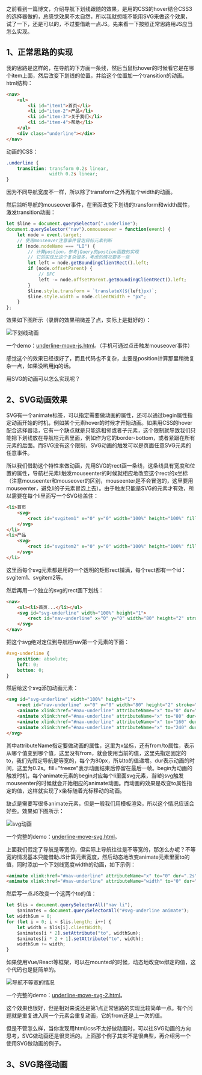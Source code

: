 之前看到一篇博文，介绍导航下划线跟随的效果，是用的CSS的hover结合CSS3的选择器做的，总感觉效果不太自然，所以我就想能不能用SVG来做这个效果，试了一下，还是可以的，不过要借助一点JS。先来看一下按照正常思路用JS应当怎么实现。

## 1、正常思路的实现

我的思路是这样的，在导航的下方画一条线，然后当鼠标hover的时候看它是在哪个item上面，然后改变下划线的位置，并给这个位置加一个transition的动画。html结构：

```html
<nav>
    <ul>
        <li id="item1">首页</li>
        <li id="item-2">产品</li>
        <li id="item-3">关于我们</li>
        <li id="item-4">帮助</li>
    </ul>
    <div class="underline"></div>
</nav>
```

动画的CSS：

```css
.underline {
    transition: transform 0.2s linear,
                width 0.2s linear;
}
```

因为不同导航宽度不一样，所以除了transform之外再加个width的动画。

然后监听导航的mouseover事件，在里面改变下划线的transform和width属性，激发transition动画：

```javascript
let $line = document.querySelector(".underline");
document.querySelector("nav").onmouseover = function(event) {
    let node = event.target;
    // 使用mouseover注意事件冒泡目标元素判断
    if (node.nodeName === "LI") {
        // 计算postion，参考jQuery的postion函数的实现
        // 它的实现比这个复杂很多，考虑的情况要多一些
        let left = node.getBoundingClientRect().left;
        if (node.offsetParent) {
            // BFC
            left -= node.offsetParent.getBoundingClientRect().left;
        }
        $line.style.transform = `translateX(${left}px)`;
        $line.style.width = node.clientWidth + "px";
    }
};
```

效果如下图所示（录屏的效果稍微差了点，实际上是挺好的）：

![下划线动画](https://user-gold-cdn.xitu.io/2018/3/31/1627bf1d4d43c06d?imageslim)

一个demo：[underline-move-js.html](https://fed.renren.com/html/demo/underline-move-js.html)。（手机可通过点击触发mouseover事件）

感觉这个的效果已经很好了，而且代码也不复杂，主要是position计算那里稍微复杂一点，如果没哟用jq的话。

用SVG的动画可以怎么实现呢？

## 2、SVG动画效果

SVG有一个animate标签，可以指定需要做动画的属性，还可以通过begin属性指定动画开始的时机，例如某个元素hover的时候才开始动画。如果用CSS的hover配合选择器话，它有一个缺点就是只能选相邻或者子元素，这个限制就导致我们只能把下划线放在导航栏元素里面，例如作为它的border-bottom，或者紧跟在所有元素的后面。而SVG没有这个限制，SVG动画的触发可以是页面任意SVG元素的任意事件。

所以我们借助这个特性来做动画，先用SVG的rect画一条线，这条线具有宽度和位置的属性，导航栏元素li触发mouseenter的时候就相应地改变这个rect的x坐标（注意mouseenter和mouseover的区别，mouseenter是不会冒泡的，这里要用mouseenter，避免li的子元素冒泡上去）。由于触发只能是SVG的元素才有效，所以需要在每个li里面写一个SVG给盖住：

```html
<li>首页
    <svg>
        <rect id="svgitem1" x="0" y="0" width="100%" height="100%" fill="transparent"></rect>
    </svg>
</li>
<li>产品
    <svg>
        <rect id="svgitem2" x="0" y="0" width="100%" height="100%" fill="transparent"></rect>
    </svg>
</li>
```

这里面每个svg元素都是用的一个透明的矩形rect铺满，每个rect都有一个id：svgitem1、svgitem2等。

然后再用一个独立的svg的rect画下划线：

```html
<nav>
    <ul><li>首页...</li></ul>
    <svg id="svg-underline" width="100%" height="1">
        <rect id="nav-underline" x="0" y="0" width="80" height="2" stroke="black" stroke-width="2"/>
    </svg>
</nav>
```

把这个svg绝对定位到导航栏nav第一个元素的下面：

```css
#svg-underline {
    position: absolute;
    left: 0;
    bottom: 0;
}
```

然后给这个svg添加动画元素：

```html
<svg id="svg-underline" width="100%" height="1">
    <rect id="nav-underline" x="0" y="0" width="80" height="2" stroke="black" stroke-width="2"/>
    <animate xlink:href="#nav-underline" attributeName="x" to="0" dur=".2s" begin="svgitem1.mouseenter" fill="freeze"></animate>
    <animate xlink:href="#nav-underline" attributeName="x" to="80" dur=".2s" begin="svgitem2.mouseenter" fill="freeze"></animate>
    <animate xlink:href="#nav-underline" attributeName="x" to="160" dur=".2s" begin="svgitem3.mouseenter" fill="freeze"></animate>
    <animate xlink:href="#nav-underline" attributeName="x" to="240" dur=".2s" begin="svgitem4.mouseenter" fill="freeze"></animate>
</svg>
```

其中attributeName指定要做动画的属性，这里为x坐标，还有from/to属性，表示从哪个值变到哪个值，这里没有from，就会使用当前的值，这里先指定固定的to，我们先假定导航是等宽的，每个为80px，所以to的值递增。dur表示动画的时间，这里为0.2s。fill="freeze"表示动画结束后停留在最后一帧。begin为动画的触发时机，每个animate元素的begin对应每个li里面svg元素，当li的svg触发mouseenter的时候就会开始相应的animate动画。而动画的效果是改变to属性指定的值，这样就实现了x坐标随着光标移动的动画。

缺点是需要写很多animate元素，但是一般我们用模板渲染，所以这个情况应该会好些。效果如下图所示：

![svg动画](https://user-gold-cdn.xitu.io/2018/3/31/1627bf1d4d37aa78?imageslim)

一个完整的demo：[underline-move-svg.html](https://fed.renren.com/html/demo/underline-move-svg.html)。

上面我们假定了导航是等宽的，但实际上导航往往是不等宽的，那怎么办呢？不等宽的情况基本只能借助JS计算元素宽度，然后动态地改变animate元素里面to的值，同时添加一个下划线宽度width的动画，如下示例：

```html
<animate xlink:href="#nav-underline" attributeName="x" to="0" dur=".2s" begin="svgitem1.mouseenter" fill="freeze"></animate>
<animate xlink:href="#nav-underline" attributeName="width" to="0" dur=".2s" begin="svgitem1.mouseenter" fill="freeze"></animate>
```

然后写一点JS改变一个这两个to的值：

```javascript
let $lis = document.querySelectorAll("nav li"),
    $animates = document.querySelectorAll("#svg-underline animate");
let widthSum = 0;
for (let i = 0; i < $lis.length; i++) {
    let width = $lis[i].clientWidth;
    $animates[i * 2].setAttribute("to", widthSum);
    $animates[i * 2 + 1].setAttribute("to", width);
    widthSum += width;
}
```

如果使用Vue/React等框架，可以在mounted的时候，动态地改变to绑定的值，这个代码也是挺简单的。

![导航不等宽的情况](https://user-gold-cdn.xitu.io/2018/3/31/1627bf1d4d2a4dbf?imageslim)

一个完整的demo：[underline-move-svg-2.html](https://fed.renren.com/html/demo/underline-move-svg-2.html)。

这个效果也很好，但是相对来说还是第1点正常思路的实现比较简单一点。有个问题就是重复进入同一个元素会重复动画，它的from还是上一次的值。

但是不管怎么样，当你发现用html/css不太好做动画时，可以往SVG动画的方向思考，SVG做动画还是很灵活的。上面那个例子其实不是很典型，再介绍另一个使用SVG做动画的例子。

## 3、SVG路径动画

